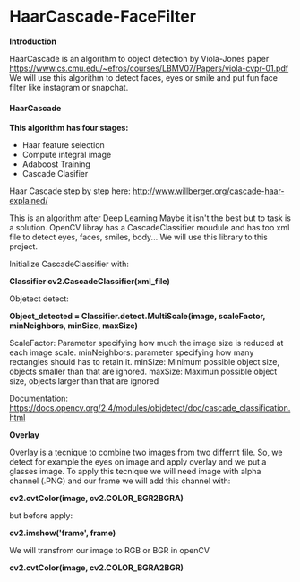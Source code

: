 # HaarCascade-FaceFilter

**Introduction**

HaarCascade is an algorithm to object detection by Viola-Jones paper https://www.cs.cmu.edu/~efros/courses/LBMV07/Papers/viola-cvpr-01.pdf
We will use this algorithm to detect faces, eyes or smile and put fun face filter like instagram or snapchat.




#### HaarCascade ####

**This algorithm has four stages:**

- Haar feature selection
- Compute integral image
- Adaboost Training 
- Cascade Clasifier

Haar Cascade step by step here: http://www.willberger.org/cascade-haar-explained/

This is an algorithm after Deep Learning Maybe it isn't the best but to task is a solution. 
OpenCV libray has a CascadeClassifier moudule and has too xml file to detect eyes, faces, smiles, body... We will use this library to this project.

Initialize CascadeClassifier with:

  **Classifier cv2.CascadeClassifier(xml_file)**
  
Objetect detect:

  **Object_detected = Classifier.detect.MultiScale(image, scaleFactor, minNeighbors, minSize, maxSize)**
  
  ScaleFactor: Parameter specifying how much the image size is reduced at each image scale.
  minNeighbors: parameter specifying how many rectangles should has to retain it.
  minSize: Minimum possible object size, objects smaller than that are ignored.
  maxSize: Maximun possible object size, objects larger than that are ignored
  
  Documentation: https://docs.opencv.org/2.4/modules/objdetect/doc/cascade_classification.html
	
	
	

**Overlay**

Overlay is a tecnique to combine two images from two differnt file. So, we detect for example the eyes on image and apply overlay and we put a glasses image. To apply this tecnique we will need image with alpha channel (.PNG) and our frame we will add this channel with:

  **cv2.cvtColor(image, cv2.COLOR_BGR2BGRA)**
  
 but before apply:
  
  **cv2.imshow('frame', frame)**
  
 We will transfrom our image to RGB or BGR in openCV
  
  **cv2.cvtColor(image, cv2.COLOR_BGRA2BGR)**
  
